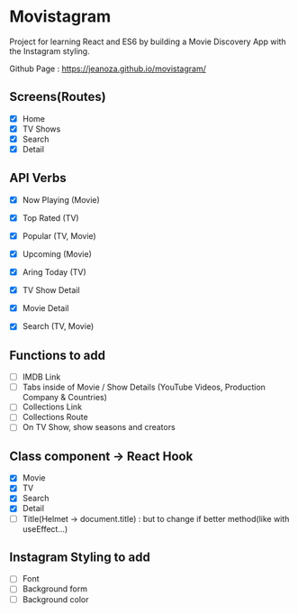 # Movistagram

Project for learning React and ES6 by building a Movie Discovery App with the Instagram styling.

Github Page : https://jeanoza.github.io/movistagram/

## Screens(Routes)

- [x] Home
- [x] TV Shows
- [x] Search
- [x] Detail

## API Verbs

- [x] Now Playing (Movie)
- [x] Top Rated (TV)
- [x] Popular (TV, Movie)
- [x] Upcoming (Movie)
- [x] Aring Today (TV)

- [x] TV Show Detail
- [x] Movie Detail
- [x] Search (TV, Movie)

## Functions to add

- [ ] IMDB Link
- [ ] Tabs inside of Movie / Show Details (YouTube Videos, Production Company & Countries)
- [ ] Collections Link
- [ ] Collections Route
- [ ] On TV Show, show seasons and creators

## Class component -> React Hook

- [x] Movie
- [x] TV
- [x] Search
- [x] Detail
- [ ] Title(Helmet -> document.title) : but to change if better method(like with useEffect...)

## Instagram Styling to add

- [ ] Font
- [ ] Background form  
- [ ] Background color
